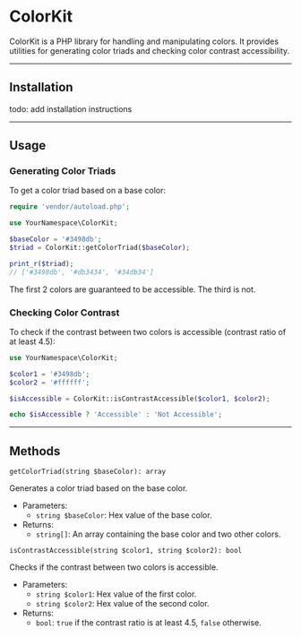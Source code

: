 # ColorKit

ColorKit is a PHP library for handling and manipulating colors. It provides utilities for generating color triads and checking color contrast accessibility.

---

## Installation

todo: add installation instructions

---

## Usage

### Generating Color Triads

To get a color triad based on a base color:

```php
require 'vendor/autoload.php';

use YourNamespace\ColorKit;

$baseColor = '#3498db';
$triad = ColorKit::getColorTriad($baseColor);

print_r($triad);
// ['#3498db', '#db3434', '#34db34']
```

The first 2 colors are guaranteed to be accessible. The third is not.

### Checking Color Contrast

To check if the contrast between two colors is accessible (contrast ratio of at least 4.5):

```php
use YourNamespace\ColorKit;

$color1 = '#3498db';
$color2 = '#ffffff';

$isAccessible = ColorKit::isContrastAccessible($color1, $color2);

echo $isAccessible ? 'Accessible' : 'Not Accessible';
```

---

## Methods

`getColorTriad(string $baseColor): array`

Generates a color triad based on the base color.

- Parameters:
  - `string $baseColor`: Hex value of the base color.
- Returns:
  - `string[]`: An array containing the base color and two other colors.

`isContrastAccessible(string $color1, string $color2): bool`

Checks if the contrast between two colors is accessible.

- Parameters:
  - `string $color1`: Hex value of the first color.
  - `string $color2`: Hex value of the second color.
- Returns:
  - `bool`: `true` if the contrast ratio is at least 4.5, `false` otherwise.